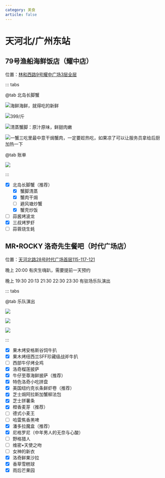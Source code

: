 ```yaml
---
category: 美食
article: false
---
```


# 天河北/广州东站

## 79号渔船海鲜饭店（耀中店）

<span class="icon iconfont icon-locate"></span> 位置：<a href="https://ditu.amap.com/place/B0FFJ92IYH" target="_blank">林和西路9号耀中广场3层全层</a>

::: tabs

@tab 北岛长脚蟹

![海鲜海鲜，就得吃的新鲜](https://img.sherry4869.com/Blog/life/delicacies/guangzhou/th/thb_gzdz/79FishingBoats/img.jpg)

![399/斤](https://img.sherry4869.com/Blog/life/delicacies/guangzhou/th/thb_gzdz/79FishingBoats/img_2.jpg)

![清蒸蟹脚：原汁原味，鲜甜肉嫩](https://img.sherry4869.com/Blog/life/delicacies/guangzhou/th/thb_gzdz/79FishingBoats/img_3.jpg)

![一蟹三吃里最中意干焗蟹肉，一定要趁热吃，如果凉了可以让服务员拿给后厨加热一下](https://img.sherry4869.com/Blog/life/delicacies/guangzhou/th/thb_gzdz/79FishingBoats/img_4.jpg)

@tab 账单

![](https://img.sherry4869.com/Blog/life/delicacies/guangzhou/th/thb_gzdz/79FishingBoats/img_5.jpg)

:::

- [x] 北岛长脚蟹（推荐）
  - [x] 蟹脚清蒸
  - [x] 蟹肉干焗
  - [ ] 避风塘炒蟹
  - [x] 蟹壳炒饭
- [ ] 蒜酱烤波龙
- [x] 三叔烤罗虾
- [ ] 蒜蓉烧生蚝

## MR•ROCKY 洛奇先生餐吧（时代广场店）

<span class="icon iconfont icon-locate"></span> 位置：<a href="https://ditu.amap.com/place/B0FFFW7PUF" target="_blank">天河北路28号时代广场首层115-117-121</a>

晚上 20:00 有庆生嗨趴，需要提前一天预约

晚上 19:30 20:13 21:30 22:30 23:30 有驻场乐队演出

::: tabs

@tab 乐队演出

![](https://img.sherry4869.com/Blog/life/delicacies/guangzhou/th/thb_gzdz/MrRocky/img.jpg)

![](https://img.sherry4869.com/Blog/life/delicacies/guangzhou/th/thb_gzdz/MrRocky/img_3.jpg)

![](https://img.sherry4869.com/Blog/life/delicacies/guangzhou/th/thb_gzdz/MrRocky/img_4.jpg)

:::

- [x] 果木烤安格斯谷饲牛扒
- [x] 果木烤纽西兰SFF珍藏级战斧牛扒
- [ ] 西部牛仔烤全鸡
- [x] 洛奇榴莲披萨
- [x] 牛仔至尊海鲜披萨（推荐）
- [x] 特色洛奇小吃拼盘
- [x] 美国纽约克长条鲜虾卷（推荐）
- [x] 芝士焗阿拉斯加蟹柳法包
- [x] 芝士拼薯条
- [x] 橙香麦芽（推荐）
- [ ] 德式小麦王
- [ ] 哈雷焦香黑啤
- [x] 潘多拉魔盒（推荐）
- [x] 尼格罗尼（中年男人的无奈与心酸）
- [ ] 野格猎人
- [ ] 维密•天使之吻
- [ ] 女神的新衣
- [x] 洛奇鲜果沙拉
- [x] 香草雪糕球
- [x] 雨后芒果园